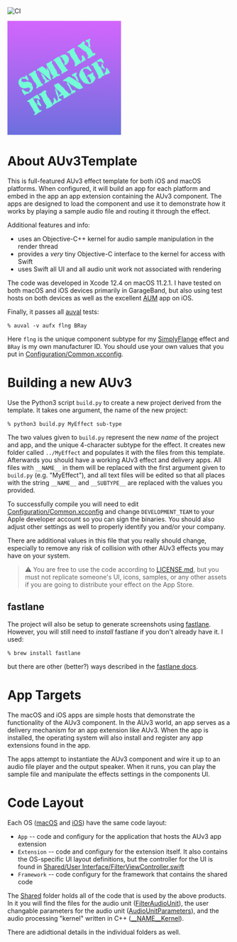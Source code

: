 ![CI](https://github.com/bradhowes/AUv3Template/workflows/CI/badge.svg?branch=main)

![](macOS/App/Assets.xcassets/AppIcon.appiconset/256px.png)

# About AUv3Template

This is full-featured AUv3 effect template for both iOS and macOS platforms. When configured, it will build an
app for each platform and embed in the app an app extension containing the AUv3 component. The apps are designed
to load the component and use it to demonstrate how it works by playing a sample audio file and routing it
through the effect.

Additional features and info:

* uses an Objective-C++ kernel for audio sample manipulation in the render thread
* provides a *very* tiny Objective-C interface to the kernel for access with Swift
* uses Swift all UI and all audio unit work not associated with rendering

The code was developed in Xcode 12.4 on macOS 11.2.1. I have tested on both macOS and iOS devices primarily in
GarageBand, but also using test hosts on both devices as well as the excellent
[AUM](https://apps.apple.com/us/app/aum-audio-mixer/id1055636344) app on iOS.

Finally, it passes all
[auval](https://developer.apple.com/library/archive/documentation/MusicAudio/Conceptual/AudioUnitProgrammingGuide/AudioUnitDevelopmentFundamentals/AudioUnitDevelopmentFundamentals.html)
tests:

```
% auval -v aufx flng BRay
```

Here `flng` is the unique component subtype for my [SimplyFlange](https://github.com/bradhowes/SimplyFlange)
effect and `BRay` is my own manufacturer ID. You should use your own values that you put in
[Configuration/Common.xcconfig](Configuration/Common.xcconfig).

# Building a new AUv3

Use the Python3 script `build.py` to create a new project derived from the template. It takes one argument, the
name of the new project:

```
% python3 build.py MyEffect sub-type
```

The two values given to `build.py` represent the new _name_ of the project and app, and the unique 4-character
subtype for the effect. It creates new folder called `../MyEffect` and populates it with the files from this
template. Afterwards you should have a working AUv3 effect and delivery apps. All files with `__NAME__` in them
will be replaced with the first argument given to `build.py` (e.g. "MyEffect"), and all text files will be
edited so that all places with the string `__NAME__` and `__SUBTYPE__` are replaced with the values you
provided.

To successfully compile you will need to edit [Configuration/Common.xcconfig](Configuration/Common.xcconfig) and
change `DEVELOPMENT_TEAM` to your Apple developer account so you can sign the binaries. You should also adjust
other settings as well to properly identify you and/or your company.

There are additional values in this file that you really should change, especially to remove any risk of
collision with other AUv3 effects you may have on your system.

> :warning: You are free to use the code according to [LICENSE.md](LICENSE.md), but you must not replicate
> someone's UI, icons, samples, or any other assets if you are going to distribute your effect on the App Store.

## fastlane

The project will also be setup to generate screenshots using [fastlane](https://github.com/fastlane/fastlane).
However, you will still need to *install* fastlane if you don't already have it. I used:

```
% brew install fastlane
```

but there are other (better?) ways described in the [fastlane docs](https://docs.fastlane.tools).

# App Targets

The macOS and iOS apps are simple hosts that demonstrate the functionality of the AUv3 component. In the AUv3 world,
an app serves as a delivery mechanism for an app extension like AUv3. When the app is installed, the operating system will
also install and register any app extensions found in the app.

The apps attempt to instantiate the AUv3 component and wire it up to an audio file player and the output
speaker. When it runs, you can play the sample file and manipulate the effects settings in the components UI.

# Code Layout

Each OS ([macOS](macOS) and [iOS](iOS)) have the same code layout:

* `App` -- code and configury for the application that hosts the AUv3 app extension
* `Extension` -- code and configury for the extension itself. It also contains the OS-specific UI layout
  definitions, but the controller for the UI is found in
  [Shared/User Interface/FilterViewController.swift](Shared/User%20Interface/FilterViewController.swift)
* `Framework` -- code configury for the framework that contains the shared code

The [Shared](Shared) folder holds all of the code that is used by the above products. In it you will find the
files for the audio unit ([FilterAudioUnit](Shared/FilterAudioUnit.swift)), the user changable parameters for
the audio unit ([AudioUnitParameters](Shared/AudioUnitParameters.swift)), and the audio processing "kernel"
written in C++ ([__NAME__Kernel](Shared/Kernel/__NAME__Kernel.h)).

There are adidtional details in the individual folders as well.
